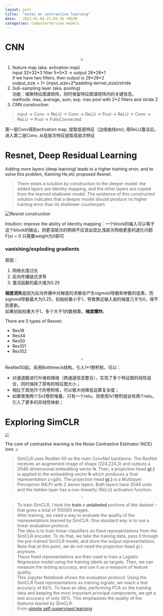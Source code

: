 ```yaml
---
layout: post
title:  "notes on contrastive learning"
date:   2021-01-04 21:03:36 +0530
categories: ComputerVersion models
---
```




# CNN
<div align=center><img src="https://alwaysbyx.github.io/assets/cnn.png" style="zoom:50%"></div>

1. feature map (aka. avtivation map)  
input 32\*32\*3 filter 5\*5\*3 -> output 28\*28\*1  
if we have two filters, then output is 28\*28\*2  
output_size = 1+ (input_size+2\*padding-kernel_size)/stride
2. Sub-sampling layer (aka. pooling)  
功能：缩聚特征图谱矩阵，同时保留特征图谱矩阵内的关键信息。  
methods: max, average, sum; exp. max pool with 2\*2 filters and stride 2  
3. CNN construction  
> input -> Conv -> ReLU -> Conv -> ReLU -> Pool -> ReLU -> Conv -> ReLU -> Pool -> FullyConnected  

第一层Conv得到activation map, 提取低层特征（边缘曲线etc); 用ReLU激活后，进入第二层Conv, 从低层次特征提取高层次特征  

# Resnet, Deep Residual Learning
Adding more layers (deep learning) leads to a higher training error, and to solve this problem, Kaiming He,etc proposed Resnet.  
> There exists a solution by construction to the deeper model: the added layers are identity mapping, and the other layers are copied from the learned shallower model. The existence of this constructed solution indicates that a deeper model should produce no higher training error than its shallower counterpart.  

![Resnet construction](https://alwaysbyx.github.io/assets/resnet01.png)  

Intuition: improve the ability of identity mapping：一个block的输入可以等于这个block的输出，则更深层次的网络不应该出现比浅层次网络更差的退化问题  
F(x) = 0 只需要weight为0即可

### vanishing/exploding gradients  
原因：
1. 网络长度过长
2. 反向传播链式求导
3. 激活函数的最大值为0.25  

**梯度消失**是因为反向传播中对梯度的求解会产生sigmoid导数和参数的连乘，而sigmoid导数最大为0.25，初始权重小于1，导致靠近输入层的梯度几乎为0，得不到更新。  
如果初始权重大于1，多个大于1的数相乘，**梯度爆炸**。  

There are 5 types of Resnet:  
* Res18
* Res34
* Res50
* Res101
* Res152  
<div align=center><img src="https://alwaysbyx.github.io/assets/resnet.png" style="zoom:35%"></div>

ResNet50起，采用Bottleneck结构，引入1\*1卷积核，可以：  
* 对通道数进行升维和降维（跨通道信息整合），实现了多个特征图的线性组合，同时保持了原有的特征图大小；
* 相比于其他尺寸的卷积核，可以极大地降低运算复杂度；
* 如果使用两个3x3卷积堆叠，只有一个relu，但使用1x1卷积就会有两个relu，引入了更多的非线性映射；

# Exploring SimCLR
<img src="https://alwaysbyx.github.io/assets/cl.png" style="zoom:80%" />  

The core of contrastive learning is the Noise Contrastive Estimator (NCE) loss.
<img src="https://alwaysbyx.github.io/assets/nceloss.png" style="zoom:50%" />  

> SimCLR uses ResNet-50 as the main ConvNet backbone. The ResNet receives an augmented image of shape (224,224,3) and outputs a 2048-dimensional embedding vector **h**. Then, a projection head **g(.)** is applied to the embedding vector **h** which produces a final representation z=g(h). The projection head **g(.)** is a Multilayer Perceptron (MLP) with 2 dense layers. Both layers have 2048 units and the hidden layer has a non-linearity (ReLU) activation function.  

<div align=center><img src="https://alwaysbyx.github.io/assets/cl01.png" style="zoom:30%" ></div>  

> To train SimCLR, I took the **train + unlabeled** portions of the dataset – that gives a total of 105000 images.  
After training, we need a way to evaluate the quality of the representations learned by SimCLR. One standard way is to use a linear evaluation protocol.  
The idea is to train linear classifiers on fixed representations from the SimCLR encoder. To do that, we take the training data, pass it through the pre-trained SimCLR model, and store the output representations. Note that at this point, we do not need the projection head g(.) anymore.  
These fixed representations are then used to train a Logistic Regression model using the training labels as targets. Then, we can measure the testing accuracy, and use it as a measure of feature quality.  
This Jupyter Notebook shows the evaluation protocol. Using the SimCLR fixed representations as training signals, we reach a test accuracy of 64%. To have an idea, performing PCA on the training data and keeping the most important principal components, we get a test accuracy of only 36%. This emphasizes the quality of the features leaned by SimCLR.  
From [simple self-supervised learning](https://sthalles.github.io/simple-self-supervised-learning/)




